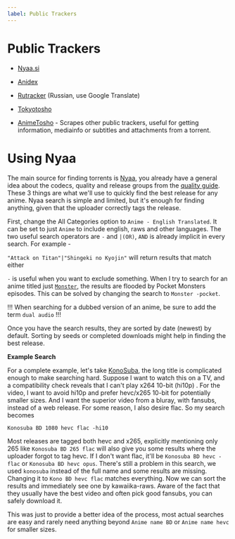 ```yaml
---
label: Public Trackers
---
```


# Public Trackers

- [Nyaa.si](https://nyaa.si)

- [Anidex](https://anidex.info/)

- [Rutracker](https://rutracker.org/) (Russian, use Google Translate)

- [Tokyotosho](https://www.tokyotosho.info/?cat=1)

- [AnimeTosho](https://animetosho.org/) - Scrapes other public trackers, useful for getting information, mediainfo or subtitles and attachments from a torrent.

# Using Nyaa

The main source for finding torrents is [Nyaa](nyaa.si), you already have a general idea about the codecs, quality and release groups from the [quality guide](/guides/quality). These 3 things are what we'll use to quickly find the best release for any anime. Nyaa search is simple and limited, but it's enough for finding anything, given that the uploader correctly tags the release.

First, change the All Categories option to `Anime - English Translated`. It can be set to just `Anime` to include english, raws and other languages. The two useful search operators are `-` and `|(OR)`, `AND` is already implicit in every search. For example -

`"Attack on Titan"|"Shingeki no Kyojin"` will return results that match either

`-` is useful when you want to exclude something. When I try to search for an anime titled just [`Monster`](https://myanimelist.net/anime/19/Monster,), the results are flooded by Pocket Monsters episodes. This can be solved by changing the search to `Monster -pocket`.

!!!
When searching for a dubbed version of an anime, be sure to add the term `dual audio`
!!!

Once you have the search results, they are sorted by date (newest) by default. Sorting by seeds or completed downloads might help in finding the best release.

**Example Search**

For a complete example, let's take [KonoSuba](https://myanimelist.net/anime/30831/Kono_Subarashii_Sekai_ni_Shukufuku_wo), the long title is complicated enough to make searching hard. Suppose I want to watch this on a TV, and a compatibility check reveals that I can't play x264 10-bit (hi10p) . For the video, I want to avoid hi10p and prefer hevc/x265 10-bit for potentially smaller sizes. And I want the superior video from a bluray, with fansubs, instead of a web release. For some reason, I also desire flac. So my search becomes

`Konosuba BD 1080 hevc flac -hi10`

Most releases are tagged both hevc and x265, explicitly mentioning only 265 like `Konosuba BD 265 flac` will also give you some results where the uploader forgot to tag hevc. If I don't want flac, it'll be `Konosuba BD hevc -flac` or `Konosuba BD hevc opus`. There's still a problem in this search, we used `konosuba` instead of the full name and some results are missing. Changing it to `Kono BD hevc flac` matches everything. Now we can sort the results and immediately see one by kawaiika-raws. Aware of the fact that they usually have the best video and often pick good fansubs, you can safely download it.

This was just to provide a better idea of the process, most actual searches are easy and rarely need anything beyond `Anime name BD` or `Anime name hevc` for smaller sizes.
